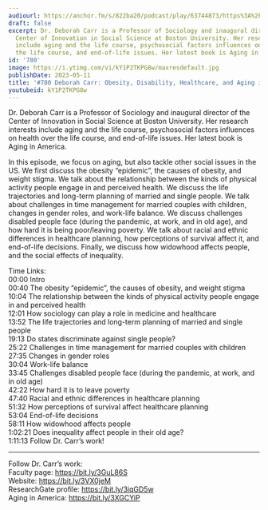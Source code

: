 ```yaml
---
audiourl: https://anchor.fm/s/822ba20/podcast/play/63744873/https%3A%2F%2Fd3ctxlq1ktw2nl.cloudfront.net%2Fstaging%2F2023-0-19%2F1c63fe53-d23d-3493-c0a3-9f8281491fc8.m4a
draft: false
excerpt: Dr. Deborah Carr is a Professor of Sociology and inaugural director of the
  Center of Innovation in Social Science at Boston University. Her research interests
  include aging and the life course, psychosocial factors influences on health over
  the life course, and end-of-life issues. Her latest book is Aging in America.
id: '780'
image: https://i.ytimg.com/vi/kY1P2TKPG8w/maxresdefault.jpg
publishDate: 2023-05-11
title: '#780 Deborah Carr: Obesity, Disability, Healthcare, and Aging in America'
youtubeid: kY1P2TKPG8w
---
```

<div class="timelinks">

Dr. Deborah Carr is a Professor of Sociology and inaugural director of the Center of Innovation in Social Science at Boston University. Her research interests include aging and the life course, psychosocial factors influences on health over the life course, and end-of-life issues. Her latest book is Aging in America.

In this episode, we focus on aging, but also tackle other social issues in the US. We first discuss the obesity “epidemic”, the causes of obesity, and weight stigma. We talk about the relationship between the kinds of physical activity people engage in and perceived health. We discuss the life trajectories and long-term planning of married and single people. We talk about challenges in time management for married couples with children, changes in gender roles, and work-life balance. We discuss challenges disabled people face (during the pandemic, at work, and in old age), and how hard it is being poor/leaving poverty. We talk about racial and ethnic differences in healthcare planning, how perceptions of survival affect it, and end-of-life decisions. Finally, we discuss how widowhood affects people, and the social effects of inequality.

Time Links:  
<time>00:00</time> Intro  
<time>00:40</time> The obesity “epidemic”, the causes of obesity, and weight stigma  
<time>10:04</time> The relationship between the kinds of physical activity people engage in and perceived health  
<time>12:01</time> How sociology can play a role in medicine and healthcare  
<time>13:52</time> The life trajectories and long-term planning of married and single people  
<time>19:13</time> Do states discriminate against single people?  
<time>25:22</time> Challenges in time management for married couples with children  
<time>27:35</time> Changes in gender roles  
<time>30:04</time> Work-life balance  
<time>33:45</time> Challenges disabled people face (during the pandemic, at work, and in old age)  
<time>42:22</time> How hard it is to leave poverty  
<time>47:40</time> Racial and ethnic differences in healthcare planning  
<time>51:32</time> How perceptions of survival affect healthcare planning  
<time>53:04</time> End-of-life decisions  
<time>58:11</time> How widowhood affects people  
<time>1:02:21</time> Does inequality affect people in their old age?  
<time>1:11:13</time> Follow Dr. Carr’s work!

---

Follow Dr. Carr’s work:  
Faculty page: https://bit.ly/3GuL86S  
Website: https://bit.ly/3VX0jeM  
ResearchGate profile: https://bit.ly/3iqGD5w  
Aging in America: https://bit.ly/3XGCYiP
</div>

